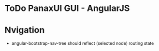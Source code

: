 # ToDo PanaxUI GUI - AngularJS

# Nvigation

- angular-bootstrap-nav-tree should reflect (selected node) routing state